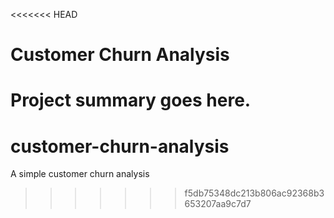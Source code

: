 <<<<<<< HEAD
# Customer Churn Analysis

Project summary goes here.
=======
# customer-churn-analysis
A simple customer churn analysis
>>>>>>> f5db75348dc213b806ac92368b3653207aa9c7d7
